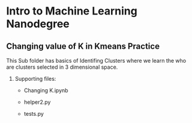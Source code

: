 # Intro to Machine Learning Nanodegree

## Changing value of K in Kmeans Practice

This Sub folder has basics of Identifing Clusters where we learn the who are clusters selected in 3 dimensional space. 

1. Supporting files:

    - Changing K.ipynb
    
    - helper2.py
    
    - tests.py


```python

```
